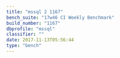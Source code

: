 ```yaml
---
title: "mssql 2 1167"
bench_suite: "17w46 CI Weekly Benchmark"
build_number: "1167"
dbprofile: "mssql"
classifier: ""
date: 2017-11-13T05:56:44
type: "bench"
---
```

